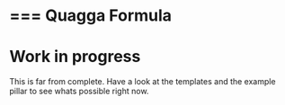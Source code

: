 ===
Quagga Formula
===


Work in progress
================

This is far from complete.
Have a look at the templates and the example pillar to see whats possible right now.


